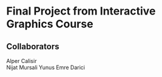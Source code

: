 # Final Project from Interactive Graphics Course 

## Collaborators 
Alper Calisir <br>
Nijat Mursali
Yunus Emre Darici
